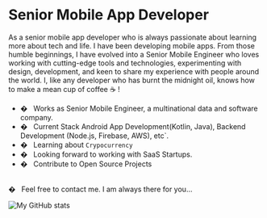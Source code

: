 # Senior Mobile App Developer

As a senior mobile app developer who is always passionate about learning more about tech and life. I have been developing mobile apps. From those humble beginnings, I have evolved into a Senior Mobile Engineer who loves working with cutting-edge tools and technologies, experimenting with design, development, and keen to share my experience with people around the world. I, like any developer who has burnt the midnight oil, knows how to make a mean cup of coffee ☕️ ! 

  * � &nbsp; Works as Senior Mobile Engineer, a multinational data and software company.
  * � &nbsp; Current Stack Android App Development(Kotlin, Java), Backend Development (Node.js, Firebase, AWS), etc`.
  * � &nbsp; Learning about `Crypocurrency`
  * � &nbsp; Looking forward to working with SaaS Startups.
  * � &nbsp; Contribute to Open Source Projects

<br />
� &nbsp; Feel free to contact me. I am always there for you...

![My GitHub stats](https://github-readme-stats.vercel.app/api?username=sevenstarss&show_icons=true&theme=radical&count_private=true)
